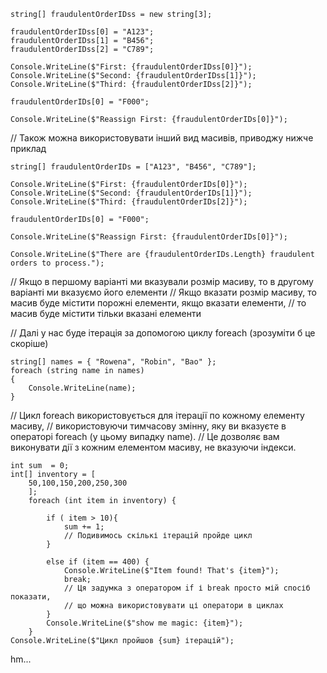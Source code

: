    string[] fraudulentOrderIDss = new string[3];
    
    fraudulentOrderIDss[0] = "A123";
    fraudulentOrderIDss[1] = "B456";
    fraudulentOrderIDss[2] = "C789";
    
    Console.WriteLine($"First: {fraudulentOrderIDss[0]}");
    Console.WriteLine($"Second: {fraudulentOrderIDss[1]}");
    Console.WriteLine($"Third: {fraudulentOrderIDss[2]}");
    
    fraudulentOrderIDs[0] = "F000";
    
    Console.WriteLine($"Reassign First: {fraudulentOrderIDs[0]}");

// Також можна використовувати інший вид масивів, приводжу нижче приклад

    string[] fraudulentOrderIDs = ["A123", "B456", "C789"];
    
    Console.WriteLine($"First: {fraudulentOrderIDs[0]}");
    Console.WriteLine($"Second: {fraudulentOrderIDs[1]}");
    Console.WriteLine($"Third: {fraudulentOrderIDs[2]}");
    
    fraudulentOrderIDs[0] = "F000";
    
    Console.WriteLine($"Reassign First: {fraudulentOrderIDs[0]}");
    
    Console.WriteLine($"There are {fraudulentOrderIDs.Length} fraudulent orders to process.");

// Якщо в першому варіанті ми вказували розмір масиву, то в другому варіанті ми вказуємо його елементи
// Якщо вказати розмір масиву, то масив буде містити порожні елементи, якщо вказати елементи,
// то масив буде містити тільки вказані елементи

// Далі у нас буде ітерація за допомогою циклу foreach (зрозуміти б це скоріше)
    
    string[] names = { "Rowena", "Robin", "Bao" };
    foreach (string name in names)
    {
        Console.WriteLine(name);
    }

// Цикл foreach використовується для ітерації по кожному елементу масиву,
// використовуючи тимчасову змінну, яку ви вказуєте в операторі foreach (у цьому випадку name).
// Це дозволяє вам виконувати дії з кожним елементом масиву, не вказуючи індекси.

    int sum  = 0;
    int[] inventory = [
        50,100,150,200,250,300
        ];
        foreach (int item in inventory) {
    
            if ( item > 10){
                sum += 1;
                // Подивимось скількі ітерацій пройде цикл
            }
    
            else if (item == 400) {
                Console.WriteLine($"Item found! That's {item}");
                break; 
                // Ця задумка з оператором if і break просто мій спосіб показати, 
                // що можна використовувати ці оператори в циклах
            }
            Console.WriteLine($"show me magic: {item}");
        }
    Console.WriteLine($"Цикл пройшов {sum} ітерацій");

hm...

